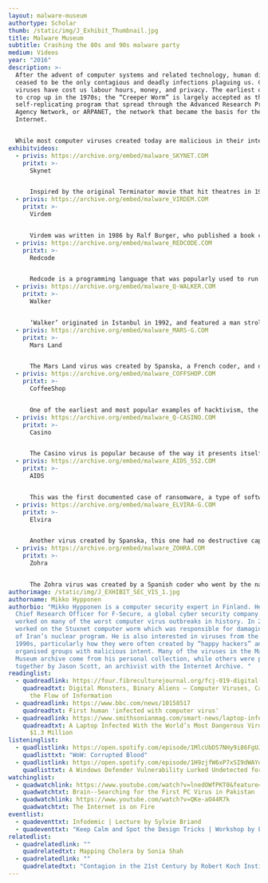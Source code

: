 ```yaml
---
layout: malware-museum
authortype: Scholar
thumb: /static/img/J_Exhibit_Thumbnail.jpg
title: Malware Museum
subtitle: Crashing the 80s and 90s malware party
medium: Videos
year: "2016"
description: >-
  After the advent of computer systems and related technology, human diseases
  ceased to be the only contagious and deadly infections plaguing us. Computer
  viruses have cost us labour hours, money, and privacy. The earliest ones began
  to crop up in the 1970s; the “Creeper Worm” is largely accepted as the first
  self-replicating program that spread through the Advanced Research Projects
  Agency Network, or ARPANET, the network that became the basis for the
  Internet.


  While most computer viruses created today are malicious in their intent, many coders in the 1980s and 1990s sought to creatively express themselves or disseminate messages through viruses spread on the Microsoft Disk Operating System (MS-DOS) system. Mikko Hypponen, a computer security expert, has put together a large collection of interesting malware that now, devoid of any destructive potential, can be safely viewed and admired for their ingenuity, cheek, and imagination. 
exhibitvideos:
  - privis: https://archive.org/embed/malware_SKYNET.COM
    pritxt: >-
      Skynet


      Inspired by the original Terminator movie that hit theatres in 1984, this virus significantly slows down the infected computer. This virus was perhaps a reference to AI, and how it may take over our world. As Jussi Parikka, Professor in Technological Culture & Aesthetics at the University of Southampton writes, “computer viruses almost provide their own version of speculative science fiction. They have even been discussed in research on the possibility of creating artificial life. The virus also slowly proclaimed, “I am a very kind virus,” and went on to tell the user that since they had a lot of work, it would slow their system down, almost as a favour.
  - privis: https://archive.org/embed/malware_VIRDEM.COM
    pritxt: >-
      Virdem


      Virdem was written in 1986 by Ralf Burger, who published a book called Computer Viruses: A High-tech Disease. He wrote out the code for the virus in his book, and though it was (apparently) meant to be a demonstration of a virus, many virus writers took inspiration from it, leading to many malicious variants of Virdem. This malware took over the system and created a strobing, multi-coloured effect on the screen, making clear the computer had been infected.
  - privis: https://archive.org/embed/malware_REDCODE.COM
    pritxt: >-
      Redcode


      Redcode is a programming language that was popularly used to run the game ‘Core War.’ The game was popularized by A. K. Dewdney in the 1980s through his articles in the Scientific American. The objective of this game is to overwrite your opponent’s code. Redcode is an esoteric programming language; these languages are created as jokes, as creative expressions, or even to test the limits of programming. This malware shows the two opponents battling it out in Redcode, one ultimately defeating the other. There is a small community of programmers and coders who still play ‘Core War,’ a testament to the difficulty and creativity that engages people even three decades later.
  - privis: https://archive.org/embed/malware_Q-WALKER.COM
    pritxt: >-
      Walker


      ‘Walker’ originated in Istanbul in 1992, and featured a man strolling through the screen continuously thus taking over the computer. This character, people realized, was from the Commodore 64 game Bad Street Brawler—a wrestling game from the 1980s. Since the creator of this virus is unknown, there have been questions about why this particular character was written in, and what it may mean. A user was unable to do anything with the system as long as the man was walking through the screen. The visual quality of this malware is what makes it interesting to watch.
  - privis: https://archive.org/embed/malware_MARS-G.COM
    pritxt: >-
      Mars Land


      The Mars Land virus was created by Spanska, a French coder, and distributed in January 1997. He created many viruses and his aim was never to make them destructive. For him, the real challenge lay in making creative art through coding; destructive viruses were too easy to write. When run, the Mars virus displays a topographical map of Mars, with the text “coding a virus can be creative.” The group of viruses he created are together known as the Spanska viruses.
  - privis: https://archive.org/embed/malware_COFFSHOP.COM
    pritxt: >-
      CoffeeShop


      One of the earliest and most popular examples of hacktivism, the coffeeshop malware infected a system while proudly flashing a marijuana leaf with the text ‘LEGALIZE CANNABIS.’ Hitting devices in 1992, the virus deleted files and left only this message on the system. Though the identity of the creator remains a mystery, these viruses show that the intent was not always malicious. Instead of spreading fear or stealing data, malware could spread messages and information.
  - privis: https://archive.org/embed/malware_Q-CASINO.COM
    pritxt: >-
      Casino


      The Casino virus is popular because of the way it presents itself. It would infect the Microsoft Disk Operating System (MS-DOS) through floppy disks and display the message “I have just destroyed the fat on your disk!!” It then let you gamble for your data: if you won, you could keep your files, but if you lost, they were deleted. While the virus certainly destroyed data and caused havoc, it makes for an interesting and fun simulation when its destructive potential is bracketed. With language many would consider offensive, the casino virus draws in people because of its unique mode of infection. Casino became a real issue in the early 1990s, and the advice was to play the game to have a chance at retrieving your data.
  - privis: https://archive.org/embed/malware_AIDS_552.COM
    pritxt: >-
      AIDS


      This was the first documented case of ransomware, a type of software that infected a device until a sum of money was paid to remove it. In 1989, Harvard-trained evolutionary biologist Joseph L. Popp gave these ransomware infected disks to all 20,000 attendees of an international conference on HIV-AIDS. After a computer was rebooted 90 times, the malware would encrypt all the files, and ask for $189 to be paid for decryption. This history gave the virus its name—the AIDS trojan.
  - privis: https://archive.org/embed/malware_ELVIRA-G.COM
    pritxt: >-
      Elvira


      Another virus created by Spanska, this one had no destructive capabilities. Instead, it took over a system and replicated the popular Star Wars scrolling text effect. Elvira became widespread in the late 1990s. While the text on this virus is in Spanish, it was also written in French, and loosely translated to, “black and white girl from Paris, you make me feel alive.” It was supposedly written as an ode to Spanska’s girlfriend. Like the MarsLand virus, Elvira also has a mesmerizing, creative quality to it.
  - privis: https://archive.org/embed/malware_ZOHRA.COM
    pritxt: >-
      Zohra


      The Zohra virus was created by a Spanish coder who went by the name ‘Wintermute.’  While the virus spread with stealth, it activated on the 14th of April of the year, and displayed random colours and flashes, ending with the message, “Zohra will live forever! Necromancy with her…”  To evade the anti-virus systems of the time, the Zohra virus did not infect files that included ‘TB,’ ‘AV,’ ‘SC,’ OR ‘IV’ in their path statement. Many anti-virus programs had these initials, and the virus could successfully propagate if it avoided them!
authorimage: /static/img/J_EXHIBIT_SEC_VIS_1.jpg
authorname: Mikko Hypponen
authorbio: "Mikko Hypponen is a computer security expert in Finland. He is the
  Chief Research Officer for F-Secure, a global cyber security company. He has
  worked on many of the worst computer virus outbreaks in history. In 2010, he
  worked on the Stuxnet computer worm which was responsible for damaging parts
  of Iran’s nuclear program. He is also interested in viruses from the 1980s and
  1990s, particularly how they were often created by “happy hackers” and not by
  organised groups with malicious intent. Many of the viruses in the Malware
  Museum archive come from his personal collection, while others were put
  together by Jason Scott, an archivist with the Internet Archive. "
readinglist:
  - quadreadlink: https://four.fibreculturejournal.org/fcj-019-digital-monsters-binary-aliens-%E2%80%93-computer-viruses-capitalism-and-the-flow-of-information/
    quadreadtxt: Digital Monsters, Binary Aliens – Computer Viruses, Capitalism and
      the Flow of Information
  - quadreadlink: https://www.bbc.com/news/10158517
    quadreadtxt: First human 'infected with computer virus'
  - quadreadlink: https://www.smithsonianmag.com/smart-news/laptop-infected-worlds-most-dangerous-viruses-sold-13-million-180972315/
    quadreadtxt: A Laptop Infected With the World’s Most Dangerous Viruses Sold for
      $1.3 Million
listeninglist:
  - quadlistlink: https://open.spotify.com/episode/1MlcUbD57NHy9i86FgUJSt
    quadlisttxt: "WoW: Corrupted Blood"
  - quadlistlink: https://open.spotify.com/episode/1H9zjfW6xP7xSI9dWAYq7K
    quadlisttxt: A Windows Defender Vulnerability Lurked Undetected for 12 Years
watchinglist:
  - quadwatchlink: https://www.youtube.com/watch?v=lnedOWfPKT0&feature=emb_imp_woyt
    quadwatchtxt: Brain--Searching for the First PC Virus in Pakistan
  - quadwatchlink: https://www.youtube.com/watch?v=QKe-aO44R7k
    quadwatchtxt: The Internet is on Fire
eventlist:
  - quadeventtxt: Infodemic | Lecture by Sylvie Briand
  - quadeventtxt: "Keep Calm and Spot the Design Tricks | Workshop by Louise Hisayasu "
relatedlist:
  - quadrelatedlink: ""
    quadrelatedtxt: Mapping Cholera by Sonia Shah
  - quadrelatedlink: ""
    quadrelatedtxt: "Contagion in the 21st Century by Robert Koch Institute "
---
```

